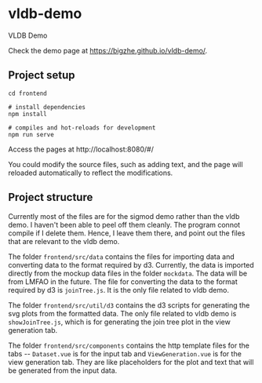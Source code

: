 # vldb-demo
VLDB Demo

Check the demo page at https://bigzhe.github.io/vldb-demo/.

## Project setup

```
cd frontend

# install dependencies
npm install

# compiles and hot-reloads for development
npm run serve
```

Access the pages at http://localhost:8080/#/

You could modify the source files, such as adding text, and the page will reloaded automatically to reflect the modifications. 


## Project structure

Currently most of the files are for the sigmod demo rather than the vldb demo. I haven't been able to peel off them cleanly. The program connot compile if I delete them. Hence, I leave them there, and point out the files that are relevant to the vldb demo.

The folder `frontend/src/data` contains the files for importing data and converting data to the format required by d3.
Currently, the data is imported directly from the mockup data files in the folder `mockdata`. The data will be from LMFAO in the future. 
The file for converting the data to the format required by d3 is `joinTree.js`. It is the only file related to vldb demo. 

The folder `frontend/src/util/d3` contains the d3 scripts for generating the svg plots from the formatted data. 
The only file related to vldb demo is `showJoinTree.js`, which is for generating the join tree plot in the view generation tab. 

The folder `frontend/src/components` contains the http template files for the tabs -- `Dataset.vue` is for the input tab and `ViewGeneration.vue` is for the view generation tab. 
They are like placeholders for the plot and text that will be generated from the input data. 
